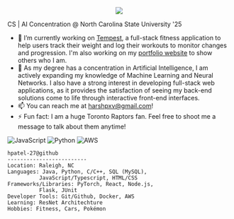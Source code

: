 <p align="center">
  <img src="https://capsule-render.vercel.app/api?type=waving&color=auto&height=300&section=header&text=Harsh%20Patel&fontSize=90" />
</p>

CS | AI Concentration @ North Carolina State University '25

- 🔭 I’m currently working on [Tempest](https://github.com/hpatel-27/Tempest-Fitness), a full-stack fitness application to help users track their weight and log their workouts to monitor changes and progression. I'm also working on my [portfolio website](https://hpatel-27.github.io/) to show others who I am.
- 🌱 As my degree has a concentration in Artificial Intelligence, I am actively expanding my knowledge of Machine Learning and Neural Networks. I also have a strong interest in developing full-stack web applications, as it provides the satisfaction of seeing my back-end solutions come to life through interactive front-end interfaces.
- 📫 You can reach me at harshpxv@gmail.com!
- ⚡ Fun fact: I am a huge Toronto Raptors fan. Feel free to shoot me a message to talk about them anytime!

![JavaScript](https://img.shields.io/badge/Code-JavaScript-informational?style=flat&logo=javascript&color=F7DF1E)
![Python](https://img.shields.io/badge/Code-Python-informational?style=flat&logo=python&color=3776AB)
![AWS](https://img.shields.io/badge/Cloud-AWS-informational?style=flat&logo=amazon-aws&color=232F3E)

```
hpatel-27@github
-------------------------
Location: Raleigh, NC
Languages: Java, Python, C/C++, SQL (MySQL),
          JavaScript/Typescript, HTML/CSS
Frameworks/Libraries: PyTorch, React, Node.js,
          Flask, JUnit
Developer Tools: Git/Github, Docker, AWS
Learning: ResNet Architechture
Hobbies: Fitness, Cars, Pokémon
```

